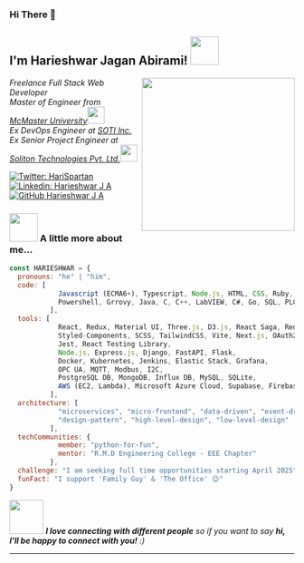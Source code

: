 ### Hi There 👋

<h2> I'm Harieshwar Jagan Abirami! <img src="https://media.giphy.com/media/mGcNjsfWAjY5AEZNw6/giphy.gif" width="50"></h2>
<img align='right' src="https://media.giphy.com/media/v1.Y2lkPTc5MGI3NjExdXVibmtjZzZ5cnUxYTVzdXB2MGpzN3ZtMzEwcGlxOG9nNWM1ZjQxeCZlcD12MV9pbnRlcm5hbF9naWZfYnlfaWQmY3Q9Zw/13GIgrGdslD9oQ/giphy.gif" width="270">
<p><em>Freelance Full Stack Web Developer</br>Master of Engineer from <a href="https://www.mcmaster.ca/">McMaster University</a><img src="https://media.giphy.com/media/fYSnHlufseco8Fh93Z/giphy.gif" width="30"></br>Ex DevOps Engineer at <a href="https://soti.net/">SOTI Inc.</a></br>Ex Senior Project Engineer at <a href="https://www.solitontech.com/">Soliton Technologies Pvt. Ltd.</a><img src="https://media.giphy.com/media/WUlplcMpOCEmTGBtBW/giphy.gif" width="30"> 
</em></p>

[![Twitter: HariSpartan](https://img.shields.io/twitter/follow/hariSpartan1?style=social)](https://twitter.com/hariSpartan_1)
[![Linkedin: Harieshwar J A](https://img.shields.io/badge/harieshwar-ja-blue?style=flat-square&logo=Linkedin&logoColor=white&link=https://www.linkedin.com/in/harieshwar-ja/)](https://www.linkedin.com/in/harieshwar-ja/)
[![GitHub Harieshwar J A](https://img.shields.io/github/followers/HariEshwar-J-A?label=follow&style=social)](https://github.com/HariEshwar-J-A)


### <img src="https://media.giphy.com/media/VgCDAzcKvsR6OM0uWg/giphy.gif" width="50"> A little more about me...  

```javascript
const HARIESHWAR = {
  pronouns: "he" | "him",
  code: [
            Javascript (ECMA6+), Typescript, Node.js, HTML, CSS, Ruby, Python, 
            Powershell, Grrovy, Java, C, C++, LabVIEW, C#, Go, SQL, PLC
          ],
  tools: [
            React, Redux, Material UI, Three.js, D3.js, React Saga, Redux Toolkit, 
            Styled-Components, SCSS, TailwindCSS, Vite, Next.js, OAuth2,
            Jest, React Testing Library,
            Node.js, Express.js, Django, FastAPI, Flask,
            Docker, Kubernetes, Jenkins, Elastic Stack, Grafana,
            OPC UA, MQTT, Modbus, I2C,
            PostgreSQL DB, MongoDB, Influx DB, MySQL, SQLite,
            AWS (EC2, Lambda), Microsoft Azure Cloud, Supabase, Firebase, Google Cloud Console
          ],
  architecture: [
            "microservices", "micro-frontend", "data-driven", "event-driven", 
            "design-pattern", "high-level-design", "low-level-design"
          ],
  techCommunities: {
            member: "python-for-fun",
            mentor: "R.M.D Engineering College - EEE Chapter"
          },
  challenge: "I am seeking full time opportunities starting April 2025",
  funFact: "I support 'Family Guy' & 'The Office' 😉"
}
```

<img src="https://media.giphy.com/media/LnQjpWaON8nhr21vNW/giphy.gif" width="60"> <em><b>I love connecting with different people</b> so if you want to say <b>hi, I'll be happy to connect with you!</b> :)</em>

---

<!--
**HariEshwar-J-A/HariEshwar-J-A** is a ✨ _special_ ✨ repository because its `README.md` (this file) appears on your GitHub profile.

Here are some ideas to get you started:

- 🔭 I’m currently working on ...
- 🌱 I’m currently learning ...
- 👯 I’m looking to collaborate on ...
- 🤔 I’m looking for help with ...
- 💬 Ask me about ...
- 📫 How to reach me: ...
- 😄 Pronouns: ...
- ⚡ Fun fact: ...
-->
